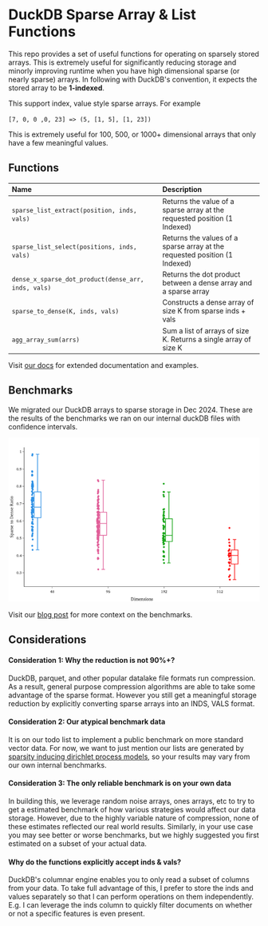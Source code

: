 # DuckDB Sparse Array & List Functions
This repo provides a set of useful functions for operating on sparsely stored arrays. This is extremely useful for significantly reducing storage and minorly improving runtime when you have high dimensional sparse (or nearly sparse) arrays. In following with DuckDB's convention, it expects the stored array to be **1-indexed**.

This support index, value style sparse arrays. For example

`[7, 0, 0 ,0, 23] => (5, [1, 5], [1, 23]) `

This is extremely useful for 100, 500, or 1000+ dimensional arrays that only have a few meaningful values.


## Functions
| Name | Description |
|:--|:-------|
| `sparse_list_extract(position, inds, vals)` | Returns the value of a sparse array at the requested position (1 Indexed) |
| `sparse_list_select(positions, inds, vals)` | Returns the values of a sparse array at the requested position (1 Indexed) |
| `dense_x_sparse_dot_product(dense_arr, inds, vals)` | Returns the dot product between a dense array and a sparse array |
| `sparse_to_dense(K, inds, vals)` | Constructs a dense array of size K from sparse inds + vals |
| `agg_array_sum(arrs)` | Sum a list of arrays of size K. Returns a single array of size K |

Visit [our docs](https://sturdystatistics.com/docs/reference/SparseSQL.html) for extended documentation and examples.

## Benchmarks

We migrated our DuckDB arrays to sparse storage in Dec 2024. These are the results of the benchmarks we ran on our internal duckDB files with confidence intervals. 

![Benchmarks](static/sparse-box-plot.png)

Visit our [blog post](https://blog.sturdystatistics.com/posts/sparse_duckdb/) for more context on the benchmarks. 



## Considerations

#### Consideration 1: Why the reduction is not 90%+?

DuckDB, parquet, and other popular datalake file formats run compression. As a result, general purpose compression algorithms are able to take some advantage of the sparse format. However you still get a meaningful storage reduction by explicitly converting sparse arrays into an INDS, VALS format. 


#### Consideration 2: Our atypical benchmark data
It is on our todo list to implement a public benchmark on more standard vector data. For now, we want to just mention our lists are generated by [sparsity inducing dirichlet process models](https://sturdystatistics.com/features/#structure), so your results may vary from our own internal benchmarks.

#### Consideration 3: The only reliable benchmark is on your own data
In building this, we leverage random noise arrays, ones arrays, etc to try to get a estimated benchmark of how various strategies would affect our data storage. However, due to the highly variable nature of compression, none of these estimates reflected our real world results. Similarly, in your use case you may see better or worse benchmarks, but we highly suggested you first estimated on a subset of your actual data.

#### Why do the functions explicitly accept inds & vals?
DuckDB's columnar engine enables you to only read a subset of columns from your data. To take full advantage of this, I prefer to store the inds and values separately so that I can perform operations on them independently. E.g. I can leverage the inds column to quickly filter documents on whether or not a specific features is even present.




